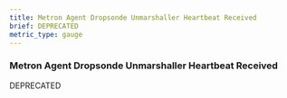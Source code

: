```yaml
---
title: Metron Agent Dropsonde Unmarshaller Heartbeat Received
brief: DEPRECATED
metric_type: gauge
---
```


### Metron Agent Dropsonde Unmarshaller Heartbeat Received

DEPRECATED